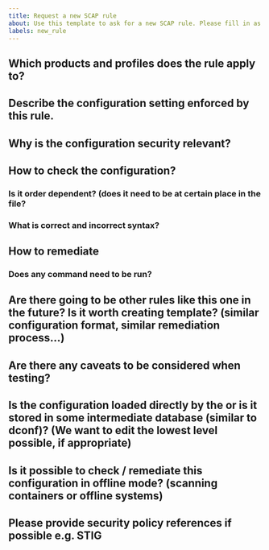 ```yaml
---
title: Request a new SCAP rule
about: Use this template to ask for a new SCAP rule. Please fill in as much information as possible.
labels: new_rule
---
```

## Which products and profiles does the rule apply to?

<!---example: fedora, rhel8, OSPP profile-->

## Describe the configuration setting enforced by this rule.

<!---
example: The default Grub2 command line for the Linux operating system must
contain the audit=1 argument. In case of Fedora, the file /boot/grub2/grubenv
contains line in form:

```
kernelopts=<arguments_separated_by_spaces>
```

One of present arguments must be audit=1.
-->

## Why is the configuration security relevant?

<!---
example: This configuration ensures that all auditable processes are audited
already during the boot process even before the Auditd starts. This means that
potential malicious activity is monitored during boot process.
-->

## How to check the configuration?

<!---
example:

```
sudo grep 'kernelopts.*audit=1.*' /boot/grub2/grubenv
```
-->

### Is it order dependent? (does it need to be at certain place in the file?

<!---
example: The audit=1 argument can be at any place within the list of arguments
for the Linux kernel. There should be only one line starting with kernelopts=.
Only one occurence of audit=1 should occur. There should not be any audit=0 in
the list of arguments.
-->

### What is correct and incorrect syntax?

<!---
example:

```
kernelopts=arg1 arg2 audit=1 arg3
```
-->

## How to remediate

<!---
example: Ensure that the argument is present in the kernelopts=... line.
-->

### Does any command need to be run?

<!---
example: The following command may be used:

```
sudo grub2-editenv - set "$(grub2-editenv - list | grep kernelopts) audit=1"
```
-->

## Are there going to be other rules like this one in the future? Is it worth creating template? (similar configuration format, similar remediation process...)

<!---
example: Yes, there will be more checks for Grub2 kernel command line arguments.
-->

## Are there any caveats to be considered when testing?

<!---
example: Yes. This configuration works only on systems with Grub2 bootloader.
Hardware not supported by Grub2 should be covered by a separate rule.
-->

## Is the configuration loaded directly by the <software> or is it stored in some intermediate database (similar to dconf)? (We want to edit the lowest level possible, if appropriate)

<!---
example: The file is loaded by Grub2 directly. The file should not be edited manually but only through grub2-editenv command.
-->

## Is it possible to check / remediate this configuration in offline mode? (scanning containers or offline systems)

<!---
example: This option can be checked in offline mode.
-->

##  Please provide security policy references if possible e.g. STIG

<!---
example: srg: SRG-OS-000254-GPOS-00095

hipaa: 164.308(a)(1)(ii)(D),164.308(a)(5)(ii)(C),164.310(a)(2)(iv),164.310(d)(2)(iii),164.312(b)
-->
